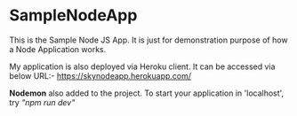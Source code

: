 # SampleNodeApp
This is the Sample Node JS App. It is just for demonstration purpose of how a Node Application works.

My application is also deployed via Heroku client. It can be accessed via below URL:-
https://skynodeapp.herokuapp.com/


**Nodemon** also added to the project. To start your application in 'localhost', try _"npm run dev"_
